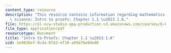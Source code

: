 ```yaml
---
content_type: resource
description: "This resource contains information regarding mathematics for computer\
  \ science: Intro to proofs: Chapter 1.1 \u2013 1.6."
file: https://ol-ocw-studio-app-production.s3.amazonaws.com/courses/6-042j-mathematics-for-computer-science-spring-2015/1e9826ef9cda07d3ef10a95670a94e80_MIT6_042JS15_Session1.pdf
file_type: application/pdf
resourcetype: Document
title: "Intro to Proofs: Chapter 1.1 \u2013 1.6"
uid: 1e9826ef-9cda-07d3-ef10-a95670a94e80
---
```

